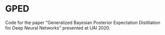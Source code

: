 # GPED
Code for the paper "Generalized Bayesian Posterior Expectation Distillation for Deep Neural Networks" presented at UAI 2020.
